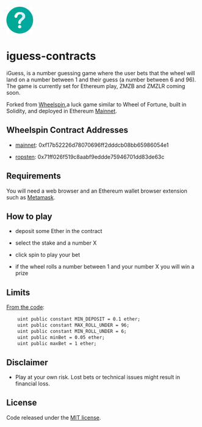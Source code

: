 <a href="https://iguess.zeemz.xyz"><img src="https://raw.githubusercontent.com/pushingbhutons/iguess-contracts/master/logo_512.png" height="70"></a>

# iguess-contracts

iGuess, is a number guessing game where the user bets that the wheel will land on a number between 1 and their guess (a number between 6 and 96). The game is currently set for Ethereum play, ZMZB and ZMZLR coming soon.  

Forked from [Wheelspin](https://wheelspin.io),a luck game similar to Wheel of Fortune, built in Solidity, and deployed in Ethereum [Mainnet](https://blockscout.com/eth/mainnet/).

## Wheelspin Contract Addresses

- [mainnet](https://etherscan.io/address/0xf17b52226d78070696ff2dddcb08bb65986054e1): 0xf17b52226d78070696ff2dddcb08bb65986054e1

- [ropsten](https://ropsten.etherscan.io/address/0x71ff026f519c8aabf9eddde75946701dd83de63c): 0x71ff026f519c8aabf9eddde75946701dd83de63c

## Requirements

You will need a web browser and an Ethereum wallet browser extension such as [Metamask](https://metamask.io/).

## How to play

- deposit some Ether in the contract

- select the stake and a number X

- click spin to play your bet

- if the wheel rolls a number between 1 and your number X you will win a prize

## Limits

[From the code](https://github.com/pushingbhutons/iguess-contracts/blob/master/Gamble.sol#L12):

```
    uint public constant MIN_DEPOSIT = 0.1 ether;
    uint public constant MAX_ROLL_UNDER = 96;
    uint public constant MIN_ROLL_UNDER = 6;
    uint public minBet = 0.05 ether;
    uint public maxBet = 1 ether;
```

## Disclaimer

- Play at your own risk. Lost bets or technical issues might result in financial loss.

## License

Code released under the [MIT license](./LICENSE).
